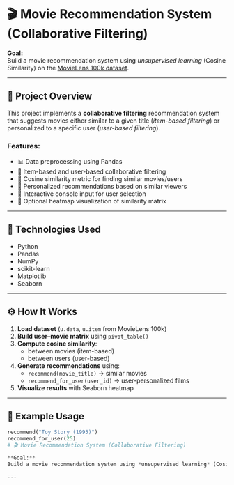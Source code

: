 # 🎬 Movie Recommendation System (Collaborative Filtering)

**Goal:**  
Build a movie recommendation system using *unsupervised learning* (Cosine Similarity) on the [MovieLens 100k dataset](https://grouplens.org/datasets/movielens/100k/).

---

## 🧠 Project Overview
This project implements a **collaborative filtering** recommendation system that suggests movies either similar to a given title (*item-based filtering*) or personalized to a specific user (*user-based filtering*).

### Features:
- 📊 Data preprocessing using Pandas  
- 🤝 Item-based and user-based collaborative filtering  
- 🧮 Cosine similarity metric for finding similar movies/users  
- 🧠 Personalized recommendations based on similar viewers  
- 💬 Interactive console input for user selection  
- 🎨 Optional heatmap visualization of similarity matrix  

---

## 🧰 Technologies Used
- Python  
- Pandas  
- NumPy  
- scikit-learn  
- Matplotlib  
- Seaborn  

---

## ⚙️ How It Works
1. **Load dataset** (`u.data`, `u.item` from MovieLens 100k)  
2. **Build user–movie matrix** using `pivot_table()`  
3. **Compute cosine similarity**:
   - between movies (item-based)
   - between users (user-based)
4. **Generate recommendations** using:
   - `recommend(movie_title)` → similar movies  
   - `recommend_for_user(user_id)` → user-personalized films  
5. **Visualize results** with Seaborn heatmap  

---

## 🚀 Example Usage

```python
recommend("Toy Story (1995)")
recommend_for_user(25)
# 🎬 Movie Recommendation System (Collaborative Filtering)

**Goal:**  
Build a movie recommendation system using *unsupervised learning* (Cosine Similarity) on the [MovieLens 100k dataset](https://grouplens.org/datasets/movielens/100k/).

---

